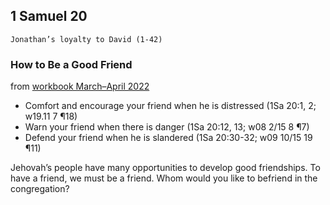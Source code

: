 ## 1 Samuel 20

```
Jonathan’s loyalty to David (1-42)
```

### How to Be a Good Friend

from [workbook March–April 2022](https://www.jw.org/en/library/jw-meeting-workbook/march-april-2022-mwb/Life-and-Ministry-Meeting-Schedule-for-April-4-10-2022/How-to-Be-a-Good-Friend/)

- Comfort and encourage your friend when he is distressed (1Sa 20:1, 2; w19.11 7 ¶18)
- Warn your friend when there is danger (1Sa 20:12, 13; w08 2/15 8 ¶7)
- Defend your friend when he is slandered (1Sa 20:30-32; w09 10/15 19 ¶11)

Jehovah’s people have many opportunities to develop good friendships. To have a friend, we must be a friend. Whom would you like to befriend in the congregation?
